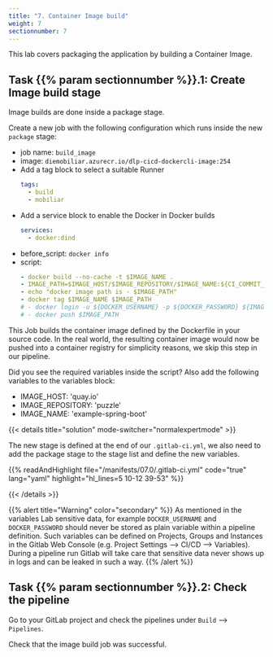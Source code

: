 ```yaml
---
title: "7. Container Image build"
weight: 7
sectionnumber: 7
---
```


This lab covers packaging the application by building a Container Image.


## Task {{% param sectionnumber %}}.1: Create Image build stage

Image builds are done inside a package stage.

Create a new job with the following configuration which runs inside the new `package` stage:

* job name: `build_image`
* image: `diemobiliar.azurecr.io/dlp-cicd-dockercli-image:254`
* Add a tag block to select a suitable Runner
  ```yaml
  tags:
    - build
    - mobiliar
  ```
* Add a service block to enable the Docker in Docker builds
  ```yaml
  services:
    - docker:dind
  ```
* before_script: `docker info`
* script:
  ```yaml
  - docker build --no-cache -t $IMAGE_NAME .
  - IMAGE_PATH=$IMAGE_HOST/$IMAGE_REPOSITORY/$IMAGE_NAME:${CI_COMMIT_SHA:0:8}
  - echo "docker image path is - $IMAGE_PATH"
  - docker tag $IMAGE_NAME $IMAGE_PATH
  # - docker login -u ${DOCKER_USERNAME} -p ${DOCKER_PASSWORD} ${IMAGE_HOST}
  # - docker push $IMAGE_PATH
  ```


<!-- TODO
Mobi builder Image hier und im .gitlab-ci.yml raus nehmen und vom Teacher angeben lassen.
-->

  This Job builds the container image defined by the Dockerfile in your source code. In the real world, the resulting container image would now be pushed into a container registry for simplicity reasons, we skip this step in our pipeline.

<!-- TODO

* [ ] mobi specific tags!!

  tags:
    - mobiliar
    - build
* [ ] Bestpractices secrets anhand DOCKER_USERNAME und DOCKER_PASSWORT erklären, wo abspeichern, damit die nicht ausgelesen werden können. Variables

-->

Did you see the required variables inside the script? Also add the following variables to the variables block:

* IMAGE_HOST: 'quay.io'
* IMAGE_REPOSITORY: 'puzzle'
* IMAGE_NAME: 'example-spring-boot'

{{< details title="solution" mode-switcher="normalexpertmode" >}}

The new stage is defined at the end of our `.gitlab-ci.yml`, we also need to add the package stage to the stage list and define the new variables.

{{% readAndHighlight file="/manifests/07.0/.gitlab-ci.yml" code="true" lang="yaml" highlight="hl_lines=5 10-12 39-53" %}}

{{< /details >}}

{{% alert title="Warning" color="secondary" %}}
As mentioned in the variables Lab sensitive data, for example `DOCKER_USERNAME` and `DOCKER_PASSWORD` should never be stored as plain variable within a pipeline definition. Such variables can be defined on Projects, Groups and Instances in the Gitlab Web Console (e.g. Project Settings --> CI/CD --> Variables). During a pipeline run Gitlab will take care that sensitive data never shows up in logs and can be leaked in such a way.
{{% /alert %}}


## Task {{% param sectionnumber %}}.2: Check the pipeline

Go to your GitLab project and check the pipelines under `Build` --> `Pipelines`.

Check that the image build job was successful.

<!-- TODO

* [ ] docker login und push als Theorie erklären?

-->
